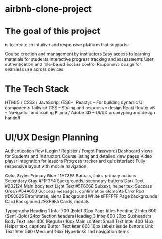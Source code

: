 # airbnb-clone-project

# The goal of this project

is to create an intuitive and responsive platform that supports:

Course creation and management by instructors
Easy access to learning materials for students
Interactive progress tracking and assessments
User authentication and role-based access control
Responsive design for seamless use across devices

# The  Tech Stack

HTML5 / CSS3 / JavaScript (ES6+)
React.js – For building dynamic UI components
Tailwind CSS – Styling and responsive design
React Router v6 – Navigation and routing
Figma / Adobe XD – UI/UX prototyping and design handoff

# UI/UX Design Planning

Authentication flow (Login / Register / Forgot Password)
Dashboard views for Students and Instructors
Course listing and detailed view pages
Video player integration for lessons
Progress tracker and quiz interface
Fully responsive layout with mobile navigation

Color Styles
  Primary Blue
  #1A73E8
  Buttons, links, primary actions
  Secondary Gray
  #F1F3F4
  Backgrounds, secondary buttons
  Dark Text
  #202124
  Main body text
  Light Text
  #5F6368
  Subtext, helper text
  Success Green
  #34A853
  Success messages, confirmation elements
  Error Red
  #D93025
  Error states, alerts
  Background White
  #FFFFFF
  Page backgrounds
  Card Background
  #F8F9FA
  Cards, modals

Typography
  Heading 1
  Inter
  700 (Bold)
  32px
  Page titles
  Heading 2
  Inter
  600 (Semi-Bold)
  24px
  Section headers
  Heading 3
  Inter
  600
  20px
  Subheaders
  Body Text
  Inter
  400 (Regular)
  16px
  Main content
  Small Text
  Inter
  400
  14px
  Helper text, captions
  Button Text
  Inter
  600
  16px
  Labels inside buttons
  Link Text
  Inter
  500 (Medium)
  16px
  Hyperlinks and navigation items
  
  
